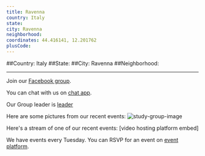 ```yaml
---
title: Ravenna
country: Italy
state: 
city: Ravenna
neighborhood: 
coordinates: 44.416141, 12.201762
plusCode:
---
```


##Country: Italy
##State: 
##City: Ravenna
##Neighborhood: 
*****
Join our [Facebook group](https://www.facebook.com/groups/free.code.camp.ravenna).

You can chat with us on [chat app]().

Our Group leader is [leader]()

Here are some pictures from our recent events:
![study-group-image]()

Here's a stream of one of our recent events:
[video hosting platform embed]

We have events every Tuesday. You can RSVP for an event on [event platform]().
